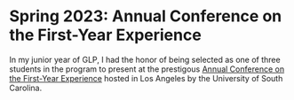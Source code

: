 # Spring 2023: Annual Conference on the First-Year Experience

In my junior year of GLP, I had the honor of being selected as one of three students in the program to present at the prestigous [Annual Conference on the First-Year Experience](https://sc.edu/about/offices_and_divisions/national_resource_center/events/conferences/first-year_experience) hosted in Los Angeles by the University of South Carolina.
